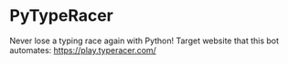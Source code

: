 # PyTypeRacer
Never lose a typing race again with Python!
Target website that this bot automates: https://play.typeracer.com/
